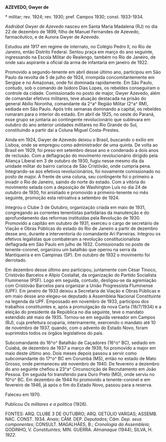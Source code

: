 **AZEVEDO, Gwyer de**

\* militar; rev. 1924; rev. 1930; pref. Campos 1930; const. 1933-1934.

*Asdrúbal Gwyer de Azevedo* nasceu em Santa Maria Madalena (RJ) no dia
22 de dezembro de 1899, filho de Manuel Fernandes de Azevedo,
farmacêutico, e de Aurora Gwyer de Azevedo.

Estudou até 1917 em regime de internato, no Colégio Pedro II, no Rio de
Janeiro, então Distrito Federal. Sentou praça em março do ano seguinte,
ingressando na Escola Militar do Realengo, também no Rio de Janeiro, de
onde saiu aspirante a oficial da arma de infantaria em janeiro de 1922.

Promovido a segundo-tenente em abril desse último ano, participou em São
Paulo da revolta de 5 de julho de 1924, irrompida concomitantemente em
Sergipe e no Amazonas, onde foi dominada rapidamente. Em São Paulo,
contudo, sob o comando de Isidoro Dias Lopes, os rebeldes conseguiram o
controle da cidade. Comissionado no posto de major, Gwyer Azevedo, além
de comandar efetivos militares, teve atuação destacada na prisão do
general Abílio Noronha, comandante da 2^a^ Região Militar (2^a^ RM),
sediada em São Paulo. Após três semanas dominando a capital, os rebeldes
rumaram para o interior do estado. Em abril de 1925, no oeste do Paraná,
esse grupo se juntaria ao contingente revolucionário que sublevara em
outubro do ano anterior unidades militares no Rio Grande do Sul,
constituindo a partir daí a Coluna Miguel Costa-Prestes.

Ainda em 1924, Gwyer de Azevedo deixou o Brasil, buscando o exílio em
Lisboa, onde se empregou como administrador de uma quinta. De volta ao
Brasil em 1929, foi preso em setembro desse ano e condenado a dois anos
de reclusão. Com a deflagração do movimento revolucionário dirigido pela
Aliança Liberal em 3 de outubro de 1930, fugiu nesse mesmo dia da
unidade militar do bairro carioca de São Cristóvão, onde cumpria pena.
Integrando-se aos efetivos revolucionários, foi novamente comissionado
no posto de major. À frente de uma coluna, seu contingente foi o
primeiro a invadir o Rio de Janeiro, saindo do norte do estado. Com a
vitória do movimento selada com a deposição de Washington Luís no dia 24
de outubro de 1930, foi anistiado e promovido a primeiro-tenente no mês
seguinte, promoção esta retroativa a setembro de 1924.

Integrou o Clube 3 de Outubro, organização criada em maio de 1931,
congregando as correntes tenentistas partidárias da manutenção e do
aprofundamento das reformas instituídas pela Revolução de 1930.
Promovido a capitão em outubro de 1931, exerceu o cargo de secretário de
Viação e Obras Públicas do estado do Rio de Janeiro a partir de dezembro
desse ano, durante a interventoria do comandante Ari Parreiras. Integrou
os efetivos legalistas que combateram a revolução constitucionalista
deflagrada em São Paulo em julho de 1932. Comissionado no posto de
tenente-coronel, organizou um batalhão que operou na serra da
Mantiqueira e em Campinas (SP). Em outubro de 1932 o movimento foi
derrotado.

Em dezembro desse último ano participou, juntamente com César Tinoco,
Cristóvão Barcelos e Alípio Costallat, da organização do Partido
Socialista Fluminense (PSF). Logo em seguida, contudo, desligou-se da
agremiação com Cristóvão Barcelos para organizar a União Progressista
Fluminense (UPF). Em janeiro de 1933 deixou a Secretaria de Viação e
Obras Públicas e em maio desse ano elegeu-se deputado à Assembleia
Nacional Constituinte na legenda da UPF. Empossado em novembro de 1933,
participou dos trabalhos constituintes e, após a promulgação da nova
Carta (16/7/1934) e a eleição do presidente da República no dia
seguinte, teve o mandato estendido até maio de 1935. Tornou-se em
seguida vereador em Campos (RJ), cuja prefeitura ocuparia,
interinamente, exercendo o mandato até 10 de novembro de 1937, quando,
com o advento do Estado Novo, foram suprimidos todos os órgãos
legislativos do país.

Subcomandante do 16^o^ Batalhão de Caçadores (16^o^ BC), sediado em
Cuiabá, de dezembro de 1937 a março de 1939, foi promovido a major em
maio deste último ano. Dois meses depois passou a servir como
subcomandante do 17^o^ BC em Corumbá (MS), então no estado de Mato
Grosso, onde permaneceu até novembro de 1940. De fevereiro a dezembro do
ano seguinte chefiou a 23^a^ Circunscrição de Recrutamento em João
Pessoa. Em seguida foi transferido para Ouro Preto (MG), onde serviu no
10^o^ BC. Em dezembro de 1944 foi promovido a tenente-coronel e em
fevereiro de 1946, já após o fim do Estado Novo, passou para a reserva.

Faleceu em 1970.

Publicou *Os militares e a política* (1926).

FONTES: ARQ. CLUBE 3 DE OUTUBRO; ARQ. GETÚLIO VARGAS; ASSEMB. NAC.
CONST. 1934. *Anais*; CÂM. DEP. *Deputados*; *Câm. Dep. seus
componentes*; CONSULT. MAGALHÃES, B.; *Cronologia da Assembleia*;
GODINHO, V. *Constituintes*; MIN. GUERRA. *Almanaque* (1944); SILVA, H.
*1922*.
